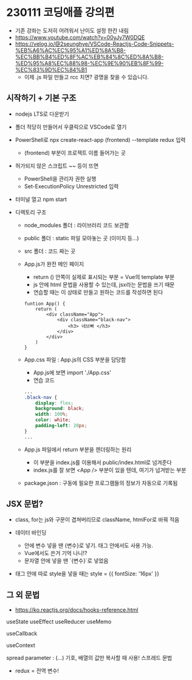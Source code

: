 # 230111 코딩애플 강의편

- 기존 강좌는 도저히 어려워서 난이도 설정 한칸 내림
- https://www.youtube.com/watch?v=00yJy7W0DQE
- https://velog.io/@2seunghye/VSCode-Reactjs-Code-Snippets-%EB%A6%AC%EC%95%A1%ED%8A%B8-%EC%BB%B4%ED%8F%AC%EB%84%8C%ED%8A%B8-%ED%95%A8%EC%88%98-%EC%9E%90%EB%8F%99-%EC%83%9D%EC%84%B1
  - 이제 .js 파일 만들고 rcc 치면? 광명을 찾을 수 있습니다.

## 시작하기 + 기본 구조

- nodejs LTS로 다운받기

- 폴더 적당히 만들어서 우클릭으로 VSCode로 열기

- PowerShell로 npx create-react-app (frontend) --template redux 입력

  - (frontend) 부분이 프로젝트 이름 들어가는 곳

- 허가되지 않은 스크립트 ~~ 등이 뜨면

  - PowerShell을 관리자 권한 실행
  - Set-ExecutionPolicy Unrestricted 입력

- 터미널 열고 npm start

- 디렉토리 구조

  - node_modules 폴더 : 라이브러리 코드 보관함

  - public 폴더 : static 파일 모아놓는 곳 (이미지 등...)

  - src 폴더 : 코드 짜는 곳

  - App.js가 완전 메인 페이지

    - return () 안쪽이 실제로 표시되는 부분 = Vue의 template 부분
    - js 안에 html 문법을 사용할 수 있는데, jsx라는 문법을 쓰기 때문
    - 연습할 때는 이 상태로 만들고 원하는 코드를 작성하면 된다

    ```react
    funtion App() {
        return (
        	<div className="App">
            	<div className="black-nav">
                    <h3> 네브빠 </h3>
                </div>
            </div>
        )
    }
    ```

  - App.css 파일 : App.js의 CSS 부분을 담당함

    - App.js에 보면 import './App.css'
    - 연습 코드

    ```css
    ...
    .black-nav {
        display: flex;
        background: black;
        width: 100%;
        color: white;
        padding-left: 20px;
    }
    ...
    ```

  - App.js 파일에서 return 부분을 렌더링하는 원리

    - 이 부분을 index.js를 이용해서 public/index.html로 넘겨준다
    - index.js를 잘 보면 \<App /> 부분이 있을 텐데, 여기가 넘겨받는 부분

  - package.json : 구동에 필요한 프로그램들의 정보가 자동으로 기록됨

## JSX 문법?

- class, for는 js와 구문이 겹쳐버리므로 className, htmlFor로 바꿔 적음

- 데이터 바인딩
  - 안에 변수 넣을 땐 {변수}로 넣기. 태그 안에서도 사용 가능.
  - Vue에서도 쓴거 기억 나니!?
  - 문자열 안에 넣을 땐 \`{변수}`로 넣었음
- 태그 안에 따로 style을 넣을 때는 style = {{ fontSize: '16px' }}

## 그 외 문법

- https://ko.reactjs.org/docs/hooks-reference.html

useState
useEffect
useReducer
useMemo

useCallback

useContext

spread parameter : (...) 기호, 배열의 값만 복사할 때 사용! 스프레드 문법

- redux = 전역 변수!